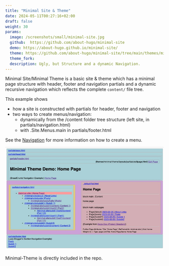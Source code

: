 ```yaml
---
title: "Minimal Site & Theme"
date: 2024-05-11T00:27:16+02:00
draft: false
weight: 30
params:
  image: /screenshots/small/minimal-site.jpg
  github:  https://github.com/about-hugo/minimal-site
  demo: https://about-hugo.github.io/minimal-site/
  theme: https://github.com/about-hugo/minimal-site/tree/main/themes/minimal-theme
  theme_fork: 
  description: Ugly, but Structure and a dynamic Navigation.
---
```

Minimal Site/Minimal Theme is a basic site & theme 
which has a minimal page structure with header, footer and navigation partials
and a dynamic recursive navigation which reflects the complete `content/` file tree.
<!--more-->

This example shows
- how a site is constructed with partials for header, footer and navigation
- two ways to create menus/navigation:
     - dynamically from the /content folder tree structure (left site, in partials/navigation.html)
     - with .Site.Menus.main in partials/footer.html

See the [Navigation](/hugo/content#navigation) for more information on how to create a menu.


![](/screenshots/big/minimal-site.jpg)

Minimal-Theme is directly included in the repo.